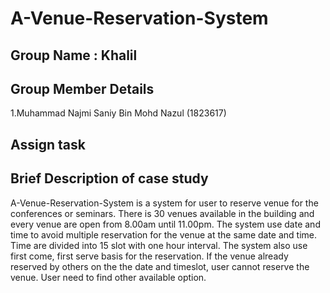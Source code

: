 # A-Venue-Reservation-System

## Group Name : Khalil
## Group Member Details
1.Muhammad Najmi Saniy Bin Mohd Nazul (1823617)
## Assign task
## Brief Description of case study
<p>     A-Venue-Reservation-System is a system for user to reserve venue for the conferences or seminars.
There is 30 venues available in the building and every venue are open from 8.00am until 11.00pm.
The system use date and time to avoid multiple reservation for the venue at the same date and time.
Time are divided into 15 slot with one hour interval. The system also use first come, first serve basis for the reservation.
If the venue already reserved by others on the the date and timeslot, user cannot reserve the venue. User need to find other available option. </p>
